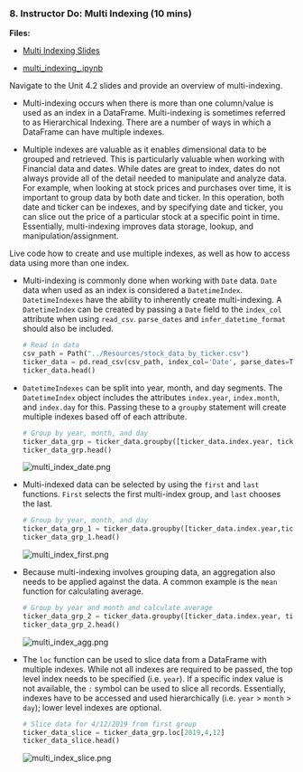 ### 8. Instructor Do: Multi Indexing (10 mins)

**Files:**

* [Multi Indexing Slides]()

* [multi_indexing_.ipynb](Activities/08-Ins_Multi_Indexing/Solved/multi_indexing.ipynb)

Navigate to the Unit 4.2 slides and provide an overview of multi-indexing.

* Multi-indexing occurs when there is more than one column/value is used as an index in a DataFrame. Multi-indexing is sometimes referred to as Hierarchical Indexing. There are a number of ways in which a DataFrame can have multiple indexes.

* Multiple indexes are valuable as it enables dimensional data to be grouped and retrieved. This is particularly valuable when working with Financial data and dates. While dates are great to index, dates do not always provide all of the detail needed to manipulate and analyze data. For example, when looking at stock prices and purchases over time, it is important to group data by both date and ticker. In this operation, both date and ticker can be indexes, and by specifying date and ticker, you can slice out the price of a particular stock at a specific point in time. Essentially, multi-indexing improves data storage, lookup, and manipulation/assignment.

Live code how to create and use multiple indexes, as well as how to access data using more than one index.

* Multi-indexing is commonly done when working with `Date` data. `Date` data when used as an index is considered a `DatetimeIndex`. `DatetimeIndexes` have the ability to inherently create multi-indexing. A `DatetimeIndex` can be created by passing a `Date` field to the `index_col` attribute when using `read_csv`. `parse_dates` and `infer_datetime_format` should also be included.

    ```python
    # Read in data
    csv_path = Path("../Resources/stock_data_by_ticker.csv")
    ticker_data = pd.read_csv(csv_path, index_col='Date', parse_dates=True, infer_datetime_format=True)
    ticker_data.head()
    ```

* `DatetimeIndexes` can be split into year, month, and day segments. The `DatetimeIndex` object includes the attributes `index.year`, `index.month`, and `index.day` for this. Passing these to a `groupby` statement will create multiple indexes based off of each attribute.

  ```python
  # Group by year, month, and day
  ticker_data_grp = ticker_data.groupby([ticker_data.index.year, ticker_data.index.month, ticker_data.index.day]).first()
  ticker_data_grp.head()
   ```

  ![multi_index_date.png](Images/multi_index_date.png)

* Multi-indexed data can be selected by using the `first` and `last` functions. `First` selects the first multi-index group, and `last` chooses the last.

  ```python
  # Group by year, month, and day
  ticker_data_grp_1 = ticker_data.groupby([ticker_data.index.year,ticker_data.index.month, ticker_data.index.day]).first()
  ticker_data_grp_1.head()
  ```

  ![multi_index_first.png](Images/multi_index_first.png)

* Because multi-indexing involves grouping data, an aggregation also needs to be applied against the data. A common example is the `mean` function for calculating average.

  ```python
  # Group by year and month and calculate average
  ticker_data_grp_2 = ticker_data.groupby([ticker_data.index.year, ticker_data.index.month]).mean()
  ticker_data_grp_2.head()
  ```

  ![multi_index_agg.png](Images/multi_index_agg.png)

* The `loc` function can be used to slice data from a DataFrame with multiple indexes. While not all indexes are required to be passed, the top level index needs to be specified (i.e. `year`). If a specific index value is not available, the `:` symbol can be used to slice all records. Essentially, indexes have to be accessed and used hierarchically (i.e. `year` > `month` > `day`); lower level indexes are optional.

    ```python
    # Slice data for 4/12/2019 from first group
    ticker_data_slice = ticker_data_grp.loc[2019,4,12]
    ticker_data_slice.head()
    ```

  ![multi_index_slice.png](Images/multi_index_slice.png)
